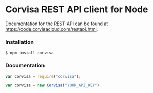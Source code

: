 # Corvisa REST API client for Node

Documentation for the REST API can be found at https://code.corvisacloud.com/restapi.html.

### Installation

```
$ npm install corvisa
```

### Documentation

```js
var Corvisa = require("corvisa");

var corvisa = new Corvisa("YOUR_API_KEY")
```
